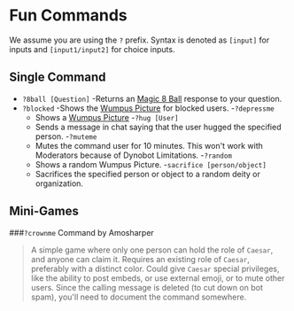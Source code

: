 # Fun Commands
We assume you are using the ``?`` prefix. Syntax is denoted as ``[input]`` for inputs and ``[input1/input2]`` for choice inputs.

## Single Command
- ``?8ball [Question]``
  -Returns an [Magic 8 Ball](https://en.wikipedia.org/wiki/Magic_8-Ball) response to your question.
- ``?blocked``
  -Shows the [Wumpus Picture](https://dynocc.xyz/files/wumpus.PNG) for blocked users.
-``?depressme``
  - Shows a [Wumpus Picture](https://dynocc.tk/files/alone.png)
-``?hug [User]``
  - Sends a message in chat saying that the user hugged the specified person.
-``?muteme``
  - Mutes the command user for 10 minutes. This won't work with Moderators because of Dynobot Limitations.
-``?random``
  - Shows a random Wumpus Picture.
-``sacrifice [person/object]``
  - Sacrifices the specified person or object to a random deity or organization.
  
## Mini-Games

###``?crownme``
Command by Amosharper

> A simple game where only one person can hold the role of ``Caesar``, and anyone can claim it. Requires an existing role of ``Caesar``, preferably with a distinct color. Could give ``Caesar`` special privileges, like the ability to post embeds, or use external emoji, or to mute other users. Since the calling message is deleted (to cut down on bot spam), you'll need to document the command somewhere.
